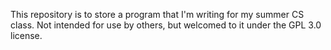 This repository is to store a program that I'm writing for my summer CS class.
Not intended for use by others, but welcomed to it under the GPL 3.0 license.
